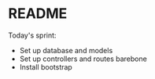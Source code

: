 # README

Today's sprint:
* Set up database and models
* Set up controllers and routes barebone
* Install bootstrap
